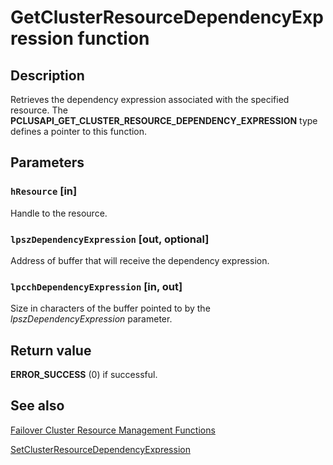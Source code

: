 # GetClusterResourceDependencyExpression function

## Description

Retrieves the dependency expression associated with the specified resource. The **PCLUSAPI_GET_CLUSTER_RESOURCE_DEPENDENCY_EXPRESSION** type defines a pointer to this function.

## Parameters

### `hResource` [in]

Handle to the resource.

### `lpszDependencyExpression` [out, optional]

Address of buffer that will receive the dependency expression.

### `lpcchDependencyExpression` [in, out]

Size in characters of the buffer pointed to by the *lpszDependencyExpression*
parameter.

## Return value

**ERROR_SUCCESS** (0) if successful.

## See also

[Failover Cluster Resource Management Functions](https://learn.microsoft.com/previous-versions/windows/desktop/mscs/resource-management-functions)

[SetClusterResourceDependencyExpression](https://learn.microsoft.com/windows/desktop/api/clusapi/nf-clusapi-setclusterresourcedependencyexpression)